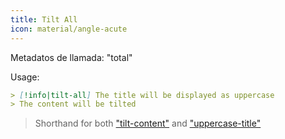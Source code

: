 ```yaml
---
title: Tilt All
icon: material/angle-acute
---
```


Metadatos de llamada: "total"

Usage:
```md
> [!info|tilt-all] The title will be displayed as uppercase
> The content will be tilted
```
> Shorthand for both ["tilt-content"](。/content-styling/page-7.md) and ["uppercase-title"](。/title-styling/page-17.md)